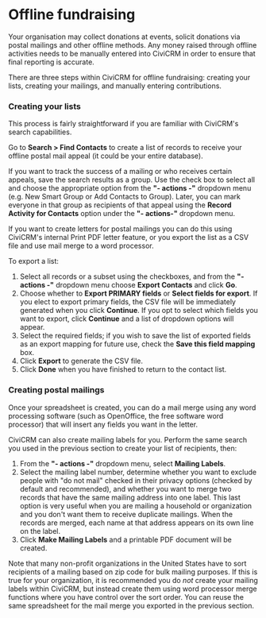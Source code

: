 # Offline fundraising

Your organisation may collect donations at events, solicit donations via
postal mailings and other offline methods. Any money raised through
offline activities needs to be manually entered into CiviCRM in order to
ensure that final reporting is accurate.

There are three steps within CiviCRM for offline fundraising: creating
your lists, creating your mailings, and manually entering contributions.

### Creating your lists

This process is fairly straightforward if you are familiar with
CiviCRM's search capabilities.

Go to **Search > Find Contacts** to create a list of records to receive
your offline postal mail appeal (it could be your entire database).

If you want to track the success of a mailing or who receives certain
appeals, save the search results as a group. Use the check box to select
all and choose the appropriate option from the **"- actions -"**
dropdown menu (e.g. New Smart Group or Add Contacts to Group). Later,
you can mark everyone in that group as recipients of that appeal using
the **Record Activity for Contacts** option under the **"- actions-"**
dropdown menu.

If you want to create letters for postal mailings you can do this using
CiviCRM's internal Print PDF letter feature, or you export the list as a
CSV file and use mail merge to a word processor.

To export a list:

1. Select all records or a subset using the checkboxes, and from
    the **"- actions -"** dropdown menu choose **Export Contacts** and
    click **Go**.
1. Choose whether to **Export PRIMARY fields** or **Select fields for
    export**. If you elect to export primary fields, the CSV file will
    be immediately generated when you click **Continue**. If you opt to
    select which fields you want to export, click **Continue** and a
    list of dropdown options will appear.
1. Select the required fields; if you wish to save the list of exported
    fields as an export mapping for future use, check the **Save this
    field mapping** box.
1. Click **Export** to generate the CSV file.
1. Click **Done** when you have finished to return to the contact list.


### Creating postal mailings

Once your spreadsheet is created, you can do a mail merge using any word
processing software (such as OpenOffice, the free software word
processor) that will insert any fields you want in the letter.

CiviCRM can also create mailing labels for you. Perform the same search
you used in the previous section to create your list of recipients,
then:

1.  From the **"- actions -"** dropdown menu, select **Mailing
    Labels**.
2.  Select the mailing label number, determine whether you want to
    exclude people with "do not mail" checked in their privacy options
    (checked by default and recommended), and whether you want to merge
    two records that have the same mailing address into one label. This
    last option is very useful when you are mailing a household or
    organization and you don't want them to receive duplicate mailings.
    When the records are merged, each name at that address appears on
    its own line on the label.
3.  Click **Make Mailing Labels** and a printable PDF document will be
    created.

Note that many non-profit organizations in the United States have to
sort recipients of a mailing based on zip code for bulk mailing
purposes. If this is true for your organization, it is recommended you
do *not* create your mailing labels within CiviCRM, but instead create
them using word processor merge functions where you have control over
the sort order. You can reuse the same spreadsheet for the mail merge
you exported in the previous section.
